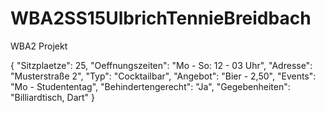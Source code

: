 # WBA2SS15UlbrichTennieBreidbach
WBA2 Projekt


{
"Sitzplaetze": 25,
"Oeffnungszeiten": "Mo - So: 12 - 03 Uhr",
"Adresse": "Musterstraße 2",
"Typ": "Cocktailbar",
"Angebot": "Bier - 2,50",
"Events": "Mo - Studententag",
"Behindertengerecht": "Ja",
"Gegebenheiten": "Billiardtisch, Dart"
}